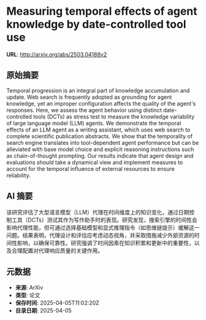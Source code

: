 # Measuring temporal effects of agent knowledge by date-controlled tool use

**URL**: http://arxiv.org/abs/2503.04188v2

## 原始摘要

Temporal progression is an integral part of knowledge accumulation and
update. Web search is frequently adopted as grounding for agent knowledge, yet
an improper configuration affects the quality of the agent's responses. Here,
we assess the agent behavior using distinct date-controlled tools (DCTs) as
stress test to measure the knowledge variability of large language model (LLM)
agents. We demonstrate the temporal effects of an LLM agent as a writing
assistant, which uses web search to complete scientific publication abstracts.
We show that the temporality of search engine translates into tool-dependent
agent performance but can be alleviated with base model choice and explicit
reasoning instructions such as chain-of-thought prompting. Our results indicate
that agent design and evaluations should take a dynamical view and implement
measures to account for the temporal influence of external resources to ensure
reliability.


## AI 摘要

该研究评估了大型语言模型（LLM）代理在时间维度上的知识变化，通过日期控制工具（DCTs）测试其作为写作助手时的表现。研究发现，搜索引擎的时间性会影响代理性能，但可通过选择基础模型和显式推理指令（如思维链提示）缓解这一问题。结果表明，代理设计和评估应考虑动态视角，并采取措施减少外部资源的时间性影响，以确保可靠性。研究强调了时间因素在知识积累和更新中的重要性，以及合理配置对代理响应质量的关键作用。

## 元数据

- **来源**: ArXiv
- **类型**: 论文
- **保存时间**: 2025-04-05T11:02:20Z
- **目录日期**: 2025-04-05
